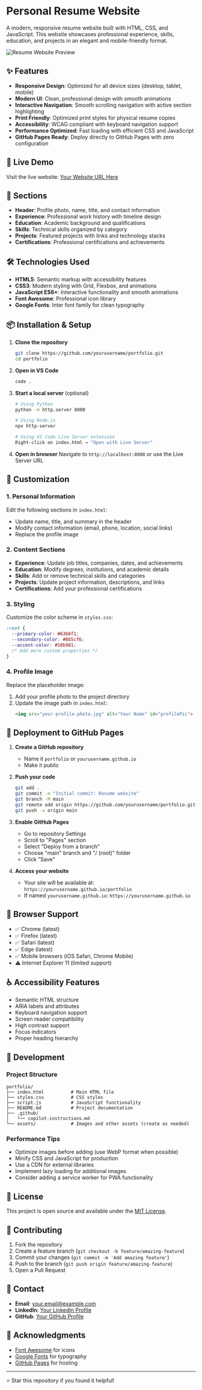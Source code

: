 # Personal Resume Website

A modern, responsive resume website built with HTML, CSS, and JavaScript. This website showcases professional experience, skills, education, and projects in an elegant and mobile-friendly format.

![Resume Website Preview](https://via.placeholder.com/800x400/6366f1/ffffff?text=Resume+Website+Preview)

## ✨ Features

- **Responsive Design**: Optimized for all device sizes (desktop, tablet, mobile)
- **Modern UI**: Clean, professional design with smooth animations
- **Interactive Navigation**: Smooth scrolling navigation with active section highlighting
- **Print Friendly**: Optimized print styles for physical resume copies
- **Accessibility**: WCAG compliant with keyboard navigation support
- **Performance Optimized**: Fast loading with efficient CSS and JavaScript
- **GitHub Pages Ready**: Deploy directly to GitHub Pages with zero configuration

## 🚀 Live Demo

Visit the live website: [Your Website URL Here](https://yourusername.github.io/portfolio)

## 📱 Sections

- **Header**: Profile photo, name, title, and contact information
- **Experience**: Professional work history with timeline design
- **Education**: Academic background and qualifications
- **Skills**: Technical skills organized by category
- **Projects**: Featured projects with links and technology stacks
- **Certifications**: Professional certifications and achievements

## 🛠️ Technologies Used

- **HTML5**: Semantic markup with accessibility features
- **CSS3**: Modern styling with Grid, Flexbox, and animations
- **JavaScript ES6+**: Interactive functionality and smooth animations
- **Font Awesome**: Professional icon library
- **Google Fonts**: Inter font family for clean typography

## 📦 Installation & Setup

1. **Clone the repository**
   ```bash
   git clone https://github.com/yourusername/portfolio.git
   cd portfolio
   ```

2. **Open in VS Code**
   ```bash
   code .
   ```

3. **Start a local server** (optional)
   ```bash
   # Using Python
   python -m http.server 8000
   
   # Using Node.js
   npx http-server
   
   # Using VS Code Live Server extension
   Right-click on index.html → "Open with Live Server"
   ```

4. **Open in browser**
   Navigate to `http://localhost:8000` or use the Live Server URL

## 🎨 Customization

### 1. Personal Information
Edit the following sections in `index.html`:
- Update name, title, and summary in the header
- Modify contact information (email, phone, location, social links)
- Replace the profile image

### 2. Content Sections
- **Experience**: Update job titles, companies, dates, and achievements
- **Education**: Modify degrees, institutions, and academic details
- **Skills**: Add or remove technical skills and categories
- **Projects**: Update project information, descriptions, and links
- **Certifications**: Add your professional certifications

### 3. Styling
Customize the color scheme in `styles.css`:
```css
:root {
  --primary-color: #6366f1;
  --secondary-color: #8b5cf6;
  --accent-color: #10b981;
  /* Add more custom properties */
}
```

### 4. Profile Image
Replace the placeholder image:
1. Add your profile photo to the project directory
2. Update the image path in `index.html`:
   ```html
   <img src="your-profile-photo.jpg" alt="Your Name" id="profilePic">
   ```

## 🚀 Deployment to GitHub Pages

1. **Create a GitHub repository**
   - Name it `portfolio` or `yourusername.github.io`
   - Make it public

2. **Push your code**
   ```bash
   git add .
   git commit -m "Initial commit: Resume website"
   git branch -M main
   git remote add origin https://github.com/yourusername/portfolio.git
   git push -u origin main
   ```

3. **Enable GitHub Pages**
   - Go to repository Settings
   - Scroll to "Pages" section
   - Select "Deploy from a branch"
   - Choose "main" branch and "/ (root)" folder
   - Click "Save"

4. **Access your website**
   - Your site will be available at: `https://yourusername.github.io/portfolio`
   - If named `yourusername.github.io`: `https://yourusername.github.io`

## 📱 Browser Support

- ✅ Chrome (latest)
- ✅ Firefox (latest)
- ✅ Safari (latest)
- ✅ Edge (latest)
- ✅ Mobile browsers (iOS Safari, Chrome Mobile)
- ⚠️ Internet Explorer 11 (limited support)

## ♿ Accessibility Features

- Semantic HTML structure
- ARIA labels and attributes
- Keyboard navigation support
- Screen reader compatibility
- High contrast support
- Focus indicators
- Proper heading hierarchy

## 🔧 Development

### Project Structure
```
portfolio/
├── index.html          # Main HTML file
├── styles.css          # CSS styles
├── script.js           # JavaScript functionality
├── README.md           # Project documentation
├── .github/
│   └── copilot-instructions.md
└── assets/             # Images and other assets (create as needed)
```

### Performance Tips
- Optimize images before adding (use WebP format when possible)
- Minify CSS and JavaScript for production
- Use a CDN for external libraries
- Implement lazy loading for additional images
- Consider adding a service worker for PWA functionality

## 📄 License

This project is open source and available under the [MIT License](LICENSE).

## 🤝 Contributing

1. Fork the repository
2. Create a feature branch (`git checkout -b feature/amazing-feature`)
3. Commit your changes (`git commit -m 'Add amazing feature'`)
4. Push to the branch (`git push origin feature/amazing-feature`)
5. Open a Pull Request

## 📧 Contact

- **Email**: your.email@example.com
- **LinkedIn**: [Your LinkedIn Profile](https://linkedin.com/in/yourprofile)
- **GitHub**: [Your GitHub Profile](https://github.com/yourusername)

## 🙏 Acknowledgments

- [Font Awesome](https://fontawesome.com/) for icons
- [Google Fonts](https://fonts.google.com/) for typography
- [GitHub Pages](https://pages.github.com/) for hosting

---

⭐ Star this repository if you found it helpful!
